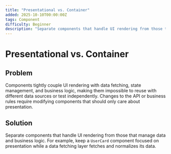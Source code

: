```yaml
---
title: "Presentational vs. Container"
added: 2025-10-10T00:00:00Z
tags: Component
difficulty: Beginner
description: "Separate components that handle UI rendering from those that manage data and business logic."
---
```

# Presentational vs. Container

## Problem

Components tightly couple UI rendering with data fetching, state management, and business logic, making them impossible to reuse with different data sources or test independently. Changes to the API or business rules require modifying components that should only care about presentation.

## Solution

Separate components that handle UI rendering from those that manage data and business logic. For example, keep a `UserCard` component focused on presentation while a data fetching layer fetches and normalizes its data.
